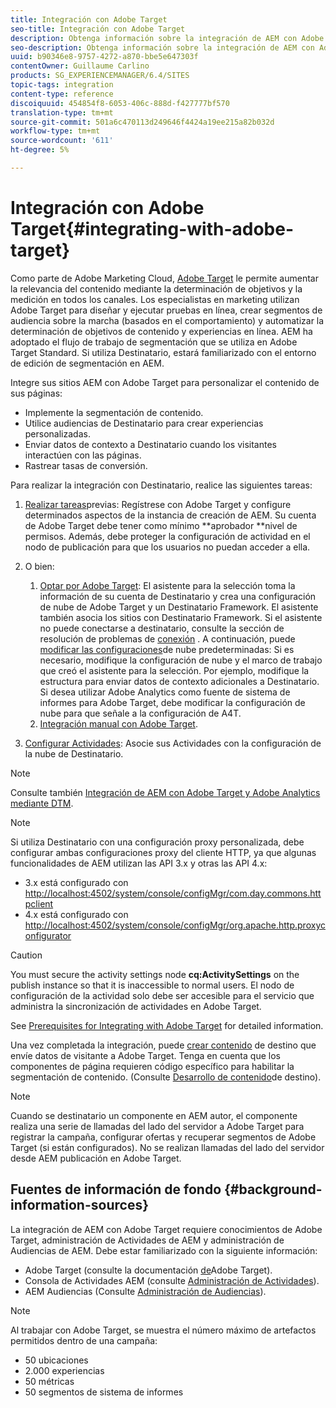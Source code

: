 ```yaml
---
title: Integración con Adobe Target
seo-title: Integración con Adobe Target
description: Obtenga información sobre la integración de AEM con Adobe Target.
seo-description: Obtenga información sobre la integración de AEM con Adobe Target.
uuid: b90346e8-9757-4272-a870-bbe5e647303f
contentOwner: Guillaume Carlino
products: SG_EXPERIENCEMANAGER/6.4/SITES
topic-tags: integration
content-type: reference
discoiquuid: 454854f8-6053-406c-888d-f427777bf570
translation-type: tm+mt
source-git-commit: 501a6c470113d249646f4424a19ee215a82b032d
workflow-type: tm+mt
source-wordcount: '611'
ht-degree: 5%

---
```



# Integración con Adobe Target{#integrating-with-adobe-target}

Como parte de Adobe Marketing Cloud, [Adobe Target](http://www.adobe.com/ro/solutions/testing-targeting/testandtarget.html) le permite aumentar la relevancia del contenido mediante la determinación de objetivos y la medición en todos los canales. Los especialistas en marketing utilizan Adobe Target para diseñar y ejecutar pruebas en línea, crear segmentos de audiencia sobre la marcha (basados en el comportamiento) y automatizar la determinación de objetivos de contenido y experiencias en línea. AEM ha adoptado el flujo de trabajo de segmentación que se utiliza en Adobe Target Standard. Si utiliza Destinatario, estará familiarizado con el entorno de edición de segmentación en AEM.

Integre sus sitios AEM con Adobe Target para personalizar el contenido de sus páginas:

* Implemente la segmentación de contenido.
* Utilice audiencias de Destinatario para crear experiencias personalizadas.
* Enviar datos de contexto a Destinatario cuando los visitantes interactúen con las páginas.
* Rastrear tasas de conversión.

Para realizar la integración con Destinatario, realice las siguientes tareas:

1. [Realizar tareas](/help/sites-administering/target-requirements.md)previas: Regístrese con Adobe Target y configure determinados aspectos de la instancia de creación de AEM. Su cuenta de Adobe Target debe tener como mínimo **aprobador **nivel de permisos. Además, debe proteger la configuración de actividad en el nodo de publicación para que los usuarios no puedan acceder a ella.

1. O bien:

   1. [Optar por Adobe Target](/help/sites-administering/opt-in.md): El asistente para la selección toma la información de su cuenta de Destinatario y crea una configuración de nube de Adobe Target y un Destinatario Framework. El asistente también asocia los sitios con Destinatario Framework. Si el asistente no puede conectarse a destinatario, consulte la sección de resolución de problemas de [conexión](/help/sites-administering/target-configuring.md#troubleshooting-target-connection-problems) . A continuación, puede [modificar las configuraciones](/help/sites-administering/target-configuring.md#modifying-the-opt-in-wizard-configurations)de nube predeterminadas: Si es necesario, modifique la configuración de nube y el marco de trabajo que creó el asistente para la selección. Por ejemplo, modifique la estructura para enviar datos de contexto adicionales a Destinatario. Si desea utilizar Adobe Analytics como fuente de sistema de informes para Adobe Target, debe modificar la configuración de nube para que señale a la configuración de A4T.
   1. [Integración manual con Adobe Target](/help/sites-administering/target-configuring.md#manually-integrating-with-adobe-target).

1. [Configurar Actividades](/help/sites-authoring/activitylib.md): Asocie sus Actividades con la configuración de la nube de Destinatario.

>[!NOTE]
>
>Consulte también [Integración de AEM con Adobe Target y Adobe Analytics mediante DTM](https://helpx.adobe.com/experience-manager/using/integrate-digital-marketing-solutions.html).

>[!NOTE]
>
>Si utiliza Destinatario con una configuración proxy personalizada, debe configurar ambas configuraciones proxy del cliente HTTP, ya que algunas funcionalidades de AEM utilizan las API 3.x y otras las API 4.x:
>
>* 3.x está configurado con [http://localhost:4502/system/console/configMgr/com.day.commons.httpclient](http://localhost:4502/system/console/configMgr/com.day.commons.httpclient)
>* 4.x está configurado con [http://localhost:4502/system/console/configMgr/org.apache.http.proxyconfigurator](http://localhost:4502/system/console/configMgr/org.apache.http.proxyconfigurator)

>



>[!CAUTION]
>
>You must secure the activity settings node **cq:ActivitySettings** on the publish instance so that it is inaccessible to normal users. El nodo de configuración de la actividad solo debe ser accesible para el servicio que administra la sincronización de actividades en Adobe Target.
>
>See [Prerequisites for Integrating with Adobe Target](/help/sites-administering/target-requirements.md#securing-the-activity-settings-node) for detailed information.

Una vez completada la integración, puede [crear contenido](/help/sites-authoring/content-targeting-touch.md) de destino que envíe datos de visitante a Adobe Target. Tenga en cuenta que los componentes de página requieren código específico para habilitar la segmentación de contenido. (Consulte [Desarrollo de contenido](/help/sites-developing/target.md)de destino).

>[!NOTE]
>
>Cuando se destinatario un componente en AEM autor, el componente realiza una serie de llamadas del lado del servidor a Adobe Target para registrar la campaña, configurar ofertas y recuperar segmentos de Adobe Target (si están configurados). No se realizan llamadas del lado del servidor desde AEM publicación en Adobe Target.

## Fuentes de información de fondo {#background-information-sources}

La integración de AEM con Adobe Target requiere conocimientos de Adobe Target, administración de Actividades de AEM y administración de Audiencias de AEM. Debe estar familiarizado con la siguiente información:

* Adobe Target (consulte la documentación [de](https://docs.adobe.com/content/help/en/target/using/target-home.html)Adobe Target).
* Consola de Actividades AEM (consulte [Administración de Actividades](/help/sites-authoring/activitylib.md)).
* AEM Audiencias (Consulte [Administración de Audiencias](/help/sites-authoring/managing-audiences.md)).

>[!NOTE]
>
>Al trabajar con Adobe Target, se muestra el número máximo de artefactos permitidos dentro de una campaña:
>
>* 50 ubicaciones
>* 2.000 experiencias
>* 50 métricas
>* 50 segmentos de sistema de informes

>



